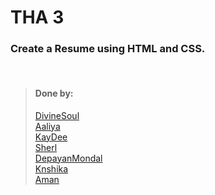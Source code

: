 # THA 3

### Create a Resume using HTML and CSS.

<br>

> #### Done by:
>[DivineSoul](https://github.com/CodeBlooded-RahulMaurya/Devsnest-WebDev/tree/main/Day-03-CSS-continued) <br>
>[Aaliya](https://github.com/Aaliya7516/DevsNest/tree/main/Web%20Development/Day%203%20CSS2) <br>
>[KayDee](https://github.com/kaydee0502/devsnest-frontend/tree/a6ea203517dc0439cbbdb3da7b078bbc2c2e1e38/THA%20resume)<br>
>[Sherl](https://github.com/aayushi221/Devsnest-Frontend/tree/main/Day-3)<br>
>[DepayanMondal](https://github.com/DepayanMondal/Devsnest-Frontend/tree/main/Resume%20page)<br>
>[Knshika](https://github.com/knshika/Devsnest-frontend/tree/main/basic%20html%2Bcss/2.%20cover%20letter%20(Day%203))<br>
>[Aman](https://github.com/aman-malviya/Devsnest-Frontend/tree/master/Day3)
